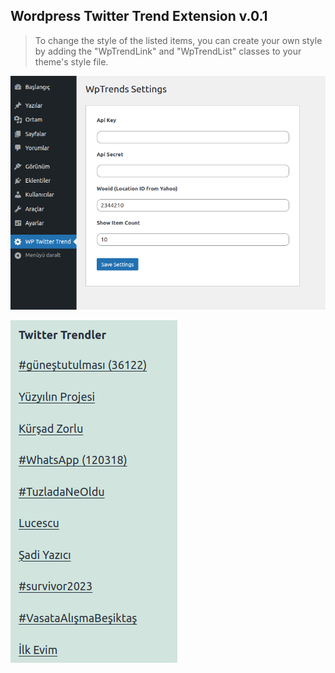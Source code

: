 ## Wordpress Twitter Trend Extension v.0.1
> To change the style of the listed items, you can create your own style by adding the "WpTrendLink" and "WpTrendList" classes to your theme's style file.


![Screenshot1](/screenshots/WpTrend1.png "Settings Page")

![Screenshot2](/screenshots/wptrend2.png "Trends Widget")

